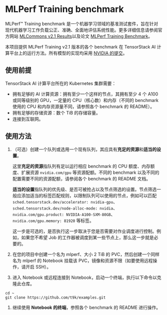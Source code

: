 # MLPerf Training benchmark

MLPerf™ Training benchmark 是一个机器学习领域的基准测试套件，旨在针对现代机器学习工作负载公正、准确、全面地评估系统性能。更多详细信息请参阅官方网站 [MLCommons v2.1 Results](https://mlcommons.org/en/training-normal-21/)以及论文 [MLPerf Training Benchmark](https://mlcommons.org/en/training-normal-21/)。

本项目提供 MLPerf Training v2.1 版本的各个 benchmark 在 TensorStack AI 计算平台上的运行方法。所有模型的实现均采用 [NVIDIA 的提交](https://github.com/mlcommons/training_results_v2.1/tree/main/NVIDIA)。

## 使用前提

TensorStack AI 计算平台所在的 Kubernetes 集群需要：

* 拥有足够的 AI 计算资源：拥有至少一个这样的节点，其拥有至少 4 个 A100 或同等级别的 GPU，一定量的 CPU（核心数）和内存（不同的 benchmark 使用的 CPU 和内存资源量不同，请参照各个 benchmark 的 README）。
* 拥有足够的存储资源：数个 TiB 的存储容量。
* 连接到互联网。

## 使用方法

1. （可选）创建一个队列或选用一个现有队列，其应具有**充足的资源**和**适当的设置**。

    这里**充足的资源**指队列有足以运行相应 benchmark 的 CPU 额度、内存额度、扩展资源 `nvidia.com/gpu` 等资源配额。不同的 benchmark 以及不同的配置需要不同的资源配额，请参阅各个 benchmark 的 README 文档。

    **适当的设置**指队列的优先级、是否可被抢占以及节点筛选的设置。节点筛选一般应添加适当的标签匹配规则，以限制队列可以使用的节点，例如可以匹配 `sched.tensorstack.dev/accelerator: nvidia-gpu`、`sched.tensorstack.dev/node-alloc-mode: nvidia`、`nvidia.com/gpu.product: NVIDIA-A100-SXM-80GB`、`nvidia.com/gpu.memory: 81920` 等标签。

    这一步是可选的，是否执行这一步取决于您是否需要对作业调度进行控制。例如，如果您不希望 Job 的工作器被调度到某一些节点上，那么这一步就是必要的。

1. 在您的项目中创建一个名为 mlperf、大小 2 TiB 的 PVC，然后创建一个同样名为 mlperf 的 Notebook 挂载该 PVC，镜像和资源不限（如要使用远程操作，请开启 SSH）。

1. 进入 Notebook 或远程连接到 Notebook，启动一个终端，执行以下命令以克隆此仓库。

```shell
cd ~
git clone https://github.com/t9k/examples.git
```

1. 继续使用 **Notebook 的终端**，参照各个 benchmark 的 README 进行操作。
